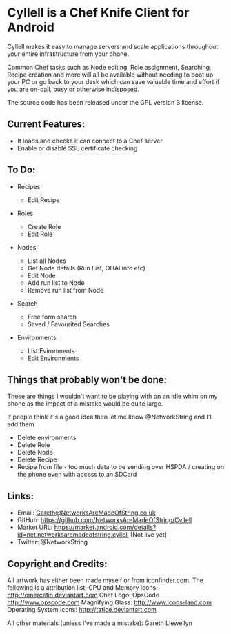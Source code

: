 Cyllell is a Chef Knife Client for Android
======
Cyllell makes it easy to manage servers and scale applications throughout your entire infrastructure from your phone. 

Common Chef tasks such as Node editing, Role assignment, Searching, Recipe creation and more will all be available without 
needing to boot up your PC or go back to your desk which can save valuable time and effort if you are on-call, busy or
otherwise indisposed.

The source code has been released under the GPL version 3 license.

Current Features:
--------
* It loads and checks it can connect to a Chef server
* Enable or disable SSL certificate checking

To Do:
--------
* Recipes
	* Edit Recipe
	
* Roles
	* Create Role
	* Edit Role

* Nodes
	* List all Nodes
	* Get Node details (Run List, OHAI info etc)
	* Edit Node
	* Add run list to Node
	* Remove run list from Node

* Search
	* Free form search
	* Saved / Favourited Searches
	
* Environments
	* List Evironments
	* Edit Environments

Things that probably won't be done:
--------
These are things I wouldn't want to be playing with on an idle whim on my phone as the impact of a mistake would be quite large.

If people think it's a good idea then let me know @NetworkString and I'll add them

* Delete environments
* Delete Role
* Delete Node
* Delete Recipe
* Recipe from file - too much data to be sending over HSPDA / creating on the phone even with access to an SDCard

Links:
--------
* Email: Gareth@NetworksAreMadeOfString.co.uk
* GitHub: https://github.com/NetworksAreMadeOfString/Cyllell
* Market URL: https://market.android.com/details?id=net.networksaremadeofstring.cyllell [Not live yet]
* Twitter: @NetworkString

Copyright and Credits:
-------
All artwork has either been made myself or from iconfinder.com. The following is a attribution list;
CPU and Memory Icons: http://omercetin.deviantart.com
Chef Logo: OpsCode http://www.opscode.com
Magnifying Glass: http://www.icons-land.com
Operating System Icons: http://tatice.deviantart.com

All other materials (unless I've made a mistake): Gareth Llewellyn